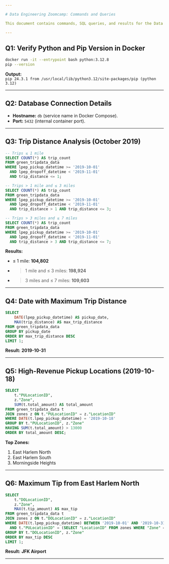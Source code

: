 ```yaml
---

# Data Engineering Zoomcamp: Commands and Queries

This document contains commands, SQL queries, and results for the Data Engineering Zoomcamp.

---
```


## **Q1: Verify Python and Pip Version in Docker**
```bash
docker run -it --entrypoint bash python:3.12.8
pip --version
```
**Output:**  
`pip 24.3.1 from /usr/local/lib/python3.12/site-packages/pip (python 3.12)`

---

## **Q2: Database Connection Details**
- **Hostname:** `db` (service name in Docker Compose).  
- **Port:** `5432` (internal container port).

---

## **Q3: Trip Distance Analysis (October 2019)**
```sql
-- Trips ≤ 1 mile
SELECT COUNT(*) AS trip_count
FROM green_tripdata_data
WHERE lpep_pickup_datetime >= '2019-10-01'
  AND lpep_dropoff_datetime < '2019-11-01'
  AND trip_distance <= 1;

-- Trips > 1 mile and ≤ 3 miles
SELECT COUNT(*) AS trip_count
FROM green_tripdata_data
WHERE lpep_pickup_datetime >= '2019-10-01'
  AND lpep_dropoff_datetime < '2019-11-01'
  AND trip_distance > 1 AND trip_distance <= 3;

-- Trips > 3 miles and ≤ 7 miles
SELECT COUNT(*) AS trip_count
FROM green_tripdata_data
WHERE lpep_pickup_datetime >= '2019-10-01'
  AND lpep_dropoff_datetime < '2019-11-01'
  AND trip_distance > 3 AND trip_distance <= 7;
```
**Results:**  
- ≤ 1 mile: **104,802**  
- > 1 mile and ≤ 3 miles: **198,924**  
- > 3 miles and ≤ 7 miles: **109,603**

---

## **Q4: Date with Maximum Trip Distance**
```sql
SELECT 
    DATE(lpep_pickup_datetime) AS pickup_date, 
    MAX(trip_distance) AS max_trip_distance
FROM green_tripdata_data
GROUP BY pickup_date
ORDER BY max_trip_distance DESC
LIMIT 1;
```
**Result:** **2019-10-31**

---

## **Q5: High-Revenue Pickup Locations (2019-10-18)**
```sql
SELECT 
    t."PULocationID", 
    z."Zone", 
    SUM(t.total_amount) AS total_amount
FROM green_tripdata_data t
JOIN zones z ON t."PULocationID" = z."LocationID"
WHERE DATE(t.lpep_pickup_datetime) = '2019-10-18'
GROUP BY t."PULocationID", z."Zone"
HAVING SUM(t.total_amount) > 13000
ORDER BY total_amount DESC;
```
**Top Zones:**  
1. East Harlem North  
2. East Harlem South  
3. Morningside Heights  

---

## **Q6: Maximum Tip from East Harlem North**
```sql
SELECT 
    t."DOLocationID", 
    z."Zone", 
    MAX(t.tip_amount) AS max_tip
FROM green_tripdata_data t
JOIN zones z ON t."DOLocationID" = z."LocationID"
WHERE DATE(t.lpep_pickup_datetime) BETWEEN '2019-10-01' AND '2019-10-31'
  AND t."PULocationID" = (SELECT "LocationID" FROM zones WHERE "Zone" = 'East Harlem North')
GROUP BY t."DOLocationID", z."Zone"
ORDER BY max_tip DESC
LIMIT 1;
```
**Result:** **JFK Airport**

---

